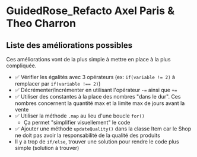 # GuidedRose_Refacto Axel Paris & Theo Charron

## Liste des améliorations possibles

Ces améliorations vont de la plus simple à mettre en place à la plus compliquée.

- ✅ Vérifier les égalités avec 3 opérateurs (ex: `if(variable != 2)` à remplacer par `if(variable !== 2)`)
- ✅ Décrémenter/incrémenter en utilisant l'opérateur `-=` ainsi que `+=`
- ✅ Utiliser des constantes à la place des nombres "dans le dur". Ces nombres concernent la quantité max et la limite max de jours avant la vente
- ✅ Utiliser la méthode `.map` au lieu d'une boucle `for()`
  - Ça permet "simplifier visuellement" le code
- ✅ Ajouter une méthode `updateQuality()` dans la classe Item car le Shop ne doit pas avoir la responsabilité de la qualité des produits
- Il y a trop de `if/else`, trouver une solution pour rendre le code plus simple (solution à trouver)
